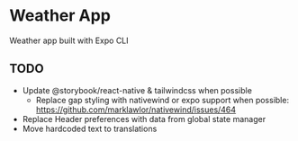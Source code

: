 # Weather App

Weather app built with Expo CLI

## TODO

- Update @storybook/react-native & tailwindcss when possible
  - Replace gap styling with nativewind or expo support when possible: https://github.com/marklawlor/nativewind/issues/464
- Replace Header preferences with data from global state manager
- Move hardcoded text to translations
